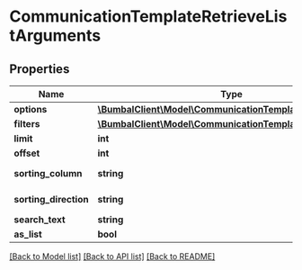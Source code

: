 # CommunicationTemplateRetrieveListArguments

## Properties
Name | Type | Description | Notes
------------ | ------------- | ------------- | -------------
**options** | [**\BumbalClient\Model\CommunicationTemplateOptionsModel**](CommunicationTemplateOptionsModel.md) |  | [optional] 
**filters** | [**\BumbalClient\Model\CommunicationTemplateFiltersModel**](CommunicationTemplateFiltersModel.md) |  | [optional] 
**limit** | **int** |  | [optional] 
**offset** | **int** |  | [optional] 
**sorting_column** | **string** | Sorting Column | [optional] 
**sorting_direction** | **string** | Sorting Direction | [optional] 
**search_text** | **string** |  | [optional] 
**as_list** | **bool** |  | [optional] 

[[Back to Model list]](../README.md#documentation-for-models) [[Back to API list]](../README.md#documentation-for-api-endpoints) [[Back to README]](../README.md)


